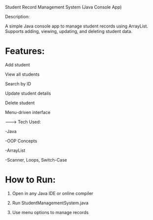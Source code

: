 Student Record Management System (Java Console App)

 Description:
 
A simple Java console app to manage student records using ArrayList. Supports adding, viewing, updating, and deleting student data.


# Features:

Add student

View all students

Search by ID

Update student details

Delete student

Menu-driven interface

---> Tech Used:

-Java

-OOP Concepts

-ArrayList

-Scanner, Loops, Switch-Case


# How to Run:

1. Open in any Java IDE or online compiler

2. Run StudentManagementSystem.java

3. Use menu options to manage records

